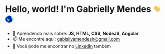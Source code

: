 <h1>
  Hello, world! I'm Gabrielly Mendes
     <img src="assets/Hi.gif" width="24px" />
   <img src="assets/Earth.gif" width="24px" />
</h1>

- 🌱 Aprendendo mais sobre: **JS, HTML, CSS, NodeJS, Angular**
- 📫 Me encontre aqui: gabisilvamendesh@gmail.com
- 💼 Você pode me encontrar no <a href="https://www.linkedin.com/in/gabriellymendes/">LinkedIn</a> também
